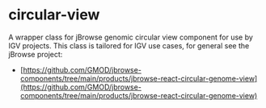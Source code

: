 # circular-view

A wrapper class for jBrowse genomic circular view component for use by IGV projects.  This class is tailored for
IGV use cases, for general see the jBrowse project:

* [https://github.com/GMOD/jbrowse-components/tree/main/products/jbrowse-react-circular-genome-view](https://github.com/GMOD/jbrowse-components/tree/main/products/jbrowse-react-circular-genome-view)
